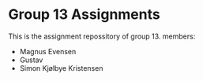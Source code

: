 # Group 13 Assignments

This is the assignment repossitory of group 13.
members:
- Magnus Evensen
- Gustav 
- Simon Kjølbye Kristensen
